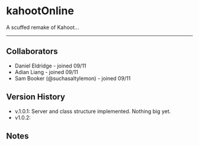 # kahootOnline
A scuffed remake of Kahoot...

------------------------------

Collaborators
-------------
- Daniel Eldridge - joined 09/11
- Adian Liang - joined 09/11
- Sam Booker (@suchasaltylemon) - joined 09/11

Version History
----------------

- v.1.0.1: Server and class structure implemented. Nothing big yet.
- v1.0.2: 

Notes
-----
